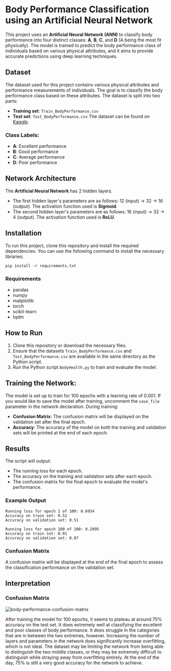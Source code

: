 # Body Performance Classification using an Artificial Neural Network
This project uses an **Artificial Neural Network (ANN)** to classify body performance into four distinct classes: **A**, **B**, **C**, and **D** (A being the most fit physically). The model is trained to predict the body performance class of individuals based on various physical attributes, and it aims to provide accurate predictions using deep learning techniques.

## Dataset
The dataset used for this project contains various physical attributes and performance measurements of individuals. The goal is to classify the body performance class based on these attributes. The dataset is split into two parts:
- **Training set**: `Train_BodyPerformance.csv`
- **Test set**: `Test_BodyPerformance.csv`
The dataset can be found on [Kaggle](https://www.kaggle.com/datasets/kukuroo3/body-performance-data).

### Class Labels:
- **A**: Excellent performance
- **B**: Good performance
- **C**: Average performance
- **D**: Poor performance

## Network Architecture
The **Artificial Neural Network** has 2 hidden layers. 
- The first hidden layer's parameters are as follows: 12 (input) &rarr; 32 &rarr; 16 (output). The activation function used is **Sigmoid**.
- The second hidden layer's parameters are as follows: 16 (input) &rarr; 32 &rarr; 4 (output). The activation function used is **ReLU**.

## Installation
To run this project, clone this repository and install the required dependencies. You can use the following command to install the necessary libraries:
```
pip install -r requirements.txt
```

### Requirements
- pandas
- numpy
- matplotlib
- torch
- scikit-learn
- tqdm

## How to Run
1. Clone this repository or download the necessary files.
2. Ensure that the datasets `Train_BodyPerformance.csv` and `Test_BodyPerformance.csv` are available in the same directory as the Python script.
3. Run the Python script `BodyHealth.py` to train and evaluate the model.

## Training the Network:
The model is set up to train for 100 epochs with a learning rate of 0.001. If you would like to save the model after training, uncomment the `save_file` parameter in the network declaration. During training:
- **Confusion Matrix**: The confusion matrix will be displayed on the validation set after the final epoch.
- **Accuracy**: The accuracy of the model on both the training and validation sets will be printed at the end of each epoch.

## Results
The script will output:
- The running loss for each epoch.
- The accuracy on the training and validation sets after each epoch.
- The confusion matrix for the final epoch to evaluate the model's performance.

### Example Output
```
Running loss for epoch 1 of 100: 0.6934
Accuracy on train set: 0.52
Accuracy on validation set: 0.51

Running loss for epoch 100 of 100: 0.2095
Accuracy on train set: 0.91
Accuracy on validation set: 0.87
```

### Confusion Matrix
A confusion matrix will be displayed at the end of the final epoch to assess the classification performance on the validation set.

## Interpretation
### Confusion Matrix
![body-performance-confusion-matrix](https://github.com/user-attachments/assets/5cec457d-8cf0-4e02-a79c-22f8314a9a45)

After training the model for 100 epochs, it seems to plateau at around 75% accuracy on the test set. It does extremely well at classifying the excellent and poor classes of body performance. It does struggle in the categories that are in between the two extremes, however. Increasing the number of layers and parameters in the network does significantly increase overfitting, which is not ideal. The dataset may be limiting the network from being able to distinguish the two middle classes, or they may be extremely difficult to distinguish while straying away from overfitting entirely. At the end of the day, 75% is still a very good accuracy for the network to achieve.
